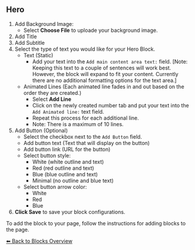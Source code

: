 ## Hero

1. Add Background Image:
   - Select **Choose File** to uploade your background image.
2. Add Title
3. Add Subtitle
4. Select the type of text you would like for your Hero Block.
   - Text (Static)
     - Add your text into the `Add main content area text:` field. [Note: Keeping this text to a couple of sentences will work best. However, the block will expand to fit your content. Currently there are no additional formatting options for the text area.]
   - Animated Lines (Each animated line fades in and out based on the order they are created.)
     - Select **Add Line**
     - Click on the newly created number tab and put your text into the `Add Animated line:` text field.
     - Repeat this process for each additional line.
     - Note: There is a maximum of 10 lines.
5. Add Button (Optional)
   - Select the checkbox next to the `Add Button` field.
   - Add button text (Text that will display on the button)
   - Add button link (URL for the button)
   - Select button style:
     - White (white outline and text)
     - Red (red outline and text)
     - Blue (blue outline and text)
     - Minimal (no outline and blue text)
   - Select button arrow color:
     - White
     - Red
     - Blue
6. **Click Save** to save your block configurations.

To add the block to your page, follow the instructions for adding blocks to the page.

[⬅︎ Back to Blocks Overview](/Style-Templates/blocks/general)

